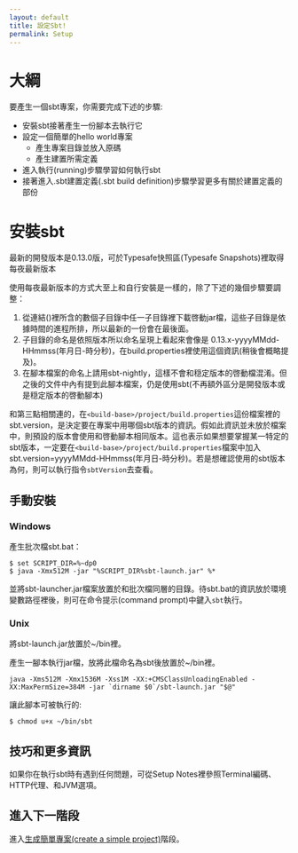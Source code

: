 ```yaml
---
layout: default
title: 設定Sbt!
permalink: Setup
---
```


# 大綱 #

要產生一個sbt專案，你需要完成下述的步驟:

* 安裝sbt接著產生一份腳本去執行它
* 設定一個簡單的hello world專案
    + 產生專案目錄並放入原碼
    + 產生建置所需定義
* 進入執行(running)步驟學習如何執行sbt
* 接著進入.sbt建置定義(.sbt build definition)步驟學習更多有關於建置定義的部份

# 安裝sbt #

最新的開發版本是0.13.0版，可於Typesafe快照區(Typesafe Snapshots)裡取得每夜最新版本


使用每夜最新版本的方式大至上和自行安裝是一樣的，除了下述的幾個步驟要調整：

1. 從連結()裡所含的數個子目錄中任一子目錄裡下載啓動jar檔，這些子目錄是依據時間的進程所排，所以最新的一份會在最後面。
2. 子目錄的命名是依照版本所以命名呈現上看起來會像是 0.13.x-yyyyMMdd-HHmmss(年月日-時分秒)，在build.properties裡使用這個資訊(稍後會概略提及)。
3. 在腳本檔案的命名上請用sbt-nightly，這樣不會和穏定版本的啓動檔混淆。但之後的文件中內有提到此腳本檔案，仍是使用sbt(不再額外區分是開發版本或是穏定版本的啓動腳本)

和第三點相關連的，在`<build-base>/project/build.properties`這份檔案裡的sbt.version，是決定要在專案中用哪個sbt版本的資訊。假如此資訊並未放於檔案中，則預設的版本會使用和啓動腳本相同版本。這也表示如果想要掌握某一特定的sbt版本，一定要在`<build-base>/project/build.properties`檔案中加入sbt.version=yyyyMMdd-HHmmss(年月日-時分秒)。若是想確認使用的sbt版本為何，則可以執行指令`sbtVersion`去查看。

## 手動安裝 ##

### Windows ###

產生批次檔sbt.bat：

    $ set SCRIPT_DIR=%~dp0
    $ java -Xmx512M -jar "%SCRIPT_DIR%sbt-launch.jar" %*

並將sbt-launcher.jar檔案放置於和批次檔同層的目錄。待sbt.bat的資訊放於環境變數路徑裡後，則可在命令提示(command prompt)中鍵入`sbt`執行。

### Unix ###

將sbt-launch.jar放置於~/bin裡。

產生一腳本執行jar檔，放將此檔命名為sbt後放置於~/bin裡。

    java -Xms512M -Xmx1536M -Xss1M -XX:+CMSClassUnloadingEnabled -XX:MaxPermSize=384M -jar `dirname $0`/sbt-launch.jar "$@"

讓此腳本可被執行的:

    $ chmod u+x ~/bin/sbt

## 技巧和更多資訊 ##

如果你在執行sbt時有遇到任何問題，可從Setup Notes裡參照Terminal編碼、HTTP代理、和JVM選項。

## 進入下一階段 ##

進入[生成簡單專案(create a simple project)][1001]階段。

[1001]: ../HelloWorld "Create a simple project"